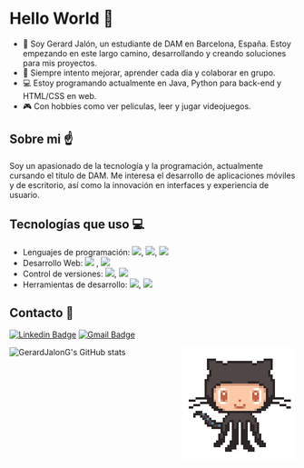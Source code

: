 # Hello World 👋

- 🙋 Soy Gerard Jalón, un estudiante de DAM en Barcelona, España. Estoy empezando en este largo camino, desarrollando y creando soluciones para mis proyectos.
- 🌱 Siempre intento mejorar, aprender cada dia y colaborar en grupo.
- 💻 Estoy programando actualmente en Java, Python para back-end y HTML/CSS en web.
- 🎮 Con hobbies como ver peliculas, leer y jugar videojuegos.

## Sobre mi ☝️
Soy un apasionado de la tecnología y la programación, actualmente cursando el título de DAM. Me interesa el desarrollo de aplicaciones móviles y de escritorio, así como la innovación en interfaces y experiencia de usuario.

## Tecnologías que uso 💻
 - Lenguajes de programación: <img src="{https://img.shields.io/badge/java-%23ED8B00.svg?style=for-the-badge&logo=openjdk&logoColor=white}" />, <img src="{	https://img.shields.io/badge/Python-FFD43B?style=for-the-badge&logo=python&logoColor=blue}" />, <img src="{https://img.shields.io/badge/MySQL-005C84?style=for-the-badge&logo=mysql&logoColor=white}" />
 - Desarrollo Web: <img src="{https://img.shields.io/badge/HTML5-E34F26?style=for-the-badge&logo=html5&logoColor=white}" /> , <img src="{https://img.shields.io/badge/CSS3-1572B6?style=for-the-badge&logo=css3&logoColor=white}" />
 - Control de versiones: <img src="{https://img.shields.io/badge/GIT-E44C30?style=for-the-badge&logo=git&logoColor=white}" />, <img src="{https://img.shields.io/badge/GitHub-100000?style=for-the-badge&logo=github&logoColor=white}" />
 - Herramientas de desarrollo: <img src="{https://img.shields.io/badge/VSCode-0078D4?style=for-the-badge&logo=visual%20studio%20code&logoColor=white}" />, <img src="{https://img.shields.io/badge/IntelliJ_IDEA-000000.svg?style=for-the-badge&logo=intellij-idea&logoColor=white}" />

## Contacto 📨

[![Linkedin Badge](https://img.shields.io/badge/-LinkedIn-blue?style=flat-square&logo=Linkedin&logoColor=white&link=https://www.linkedin.com/in/gerard-jalon/)](https://www.linkedin.com/in/gerard-jalon/)
[![Gmail Badge](https://img.shields.io/badge/-Gmail-c14438?style=flat-square&logo=Gmail&logoColor=white&link=mailto:gerard.jalon@gmail.com)](mailto:gerard.jalon@gmail.com)


<img src="https://raw.githubusercontent.com/lgzarturo/lgzarturo/master/assets/87202985-820dcb80-c2b6-11ea-9f56-7ec461c497c3.gif" alt="GitHub" style="float: right;" align="left" />

![GerardJalonG's GitHub stats](https://github-readme-stats.vercel.app/api?username=gerardjalong&show_icons=true&locale=es&theme=dark#gh-dark-mode-only)
